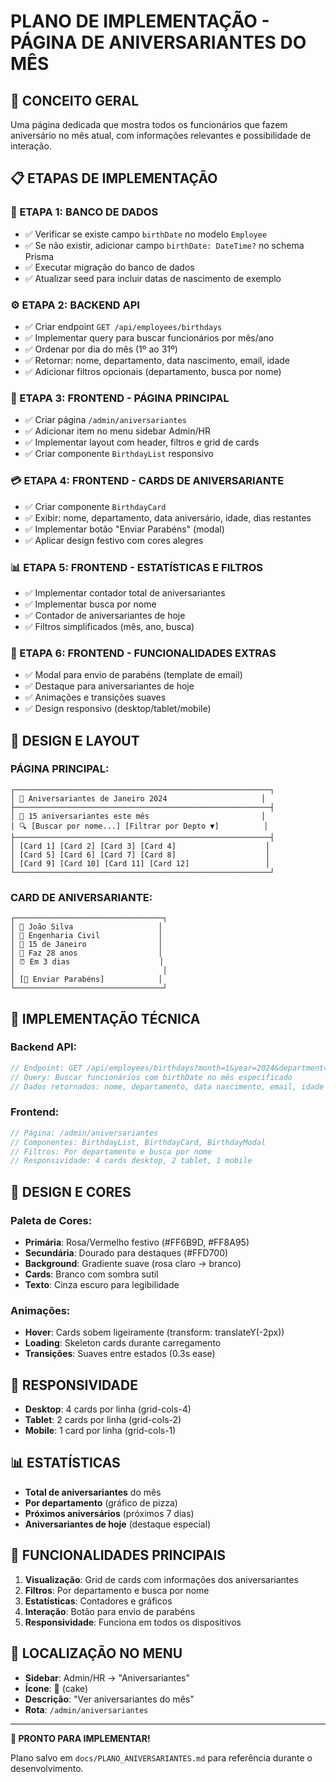 # PLANO DE IMPLEMENTAÇÃO - PÁGINA DE ANIVERSARIANTES DO MÊS

## 🎯 CONCEITO GERAL
Uma página dedicada que mostra todos os funcionários que fazem aniversário no mês atual, com informações relevantes e possibilidade de interação.

## 📋 ETAPAS DE IMPLEMENTAÇÃO

### 🔧 ETAPA 1: BANCO DE DADOS
- ✅ Verificar se existe campo `birthDate` no modelo `Employee`
- ✅ Se não existir, adicionar campo `birthDate: DateTime?` no schema Prisma
- ✅ Executar migração do banco de dados
- ✅ Atualizar seed para incluir datas de nascimento de exemplo

### ⚙️ ETAPA 2: BACKEND API
- ✅ Criar endpoint `GET /api/employees/birthdays`
- ✅ Implementar query para buscar funcionários por mês/ano
- ✅ Ordenar por dia do mês (1º ao 31º)
- ✅ Retornar: nome, departamento, data nascimento, email, idade
- ✅ Adicionar filtros opcionais (departamento, busca por nome)

### 🎨 ETAPA 3: FRONTEND - PÁGINA PRINCIPAL
- ✅ Criar página `/admin/aniversariantes`
- ✅ Adicionar item no menu sidebar Admin/HR
- ✅ Implementar layout com header, filtros e grid de cards
- ✅ Criar componente `BirthdayList` responsivo

### 💳 ETAPA 4: FRONTEND - CARDS DE ANIVERSARIANTE
- ✅ Criar componente `BirthdayCard`
- ✅ Exibir: nome, departamento, data aniversário, idade, dias restantes
- ✅ Implementar botão "Enviar Parabéns" (modal)
- ✅ Aplicar design festivo com cores alegres

### 📊 ETAPA 5: FRONTEND - ESTATÍSTICAS E FILTROS
- ✅ Implementar contador total de aniversariantes
- ✅ Implementar busca por nome
- ✅ Contador de aniversariantes de hoje
- ✅ Filtros simplificados (mês, ano, busca)

### 🎉 ETAPA 6: FRONTEND - FUNCIONALIDADES EXTRAS
- ✅ Modal para envio de parabéns (template de email)
- ✅ Destaque para aniversariantes de hoje
- ✅ Animações e transições suaves
- ✅ Design responsivo (desktop/tablet/mobile)

## 🎨 DESIGN E LAYOUT

### PÁGINA PRINCIPAL:
```
┌─────────────────────────────────────────────────────────┐
│ 🎂 Aniversariantes de Janeiro 2024                     │
├─────────────────────────────────────────────────────────┤
│ 🎉 15 aniversariantes este mês                         │
│ 🔍 [Buscar por nome...] [Filtrar por Depto ▼]          │
├─────────────────────────────────────────────────────────┤
│ [Card 1] [Card 2] [Card 3] [Card 4]                    │
│ [Card 5] [Card 6] [Card 7] [Card 8]                    │
│ [Card 9] [Card 10] [Card 11] [Card 12]                 │
└─────────────────────────────────────────────────────────┘
```

### CARD DE ANIVERSARIANTE:
```
┌─────────────────────────────────┐
│ 👤 João Silva                   │
│ 🏢 Engenharia Civil             │
│ 🎂 15 de Janeiro                │
│ 🎉 Faz 28 anos                  │
│ ⏰ Em 3 dias                    │
│                                 │
│ [🎉 Enviar Parabéns]            │
└─────────────────────────────────┘
```

## 🔧 IMPLEMENTAÇÃO TÉCNICA

### Backend API:
```typescript
// Endpoint: GET /api/employees/birthdays?month=1&year=2024&department=Engenharia
// Query: Buscar funcionários com birthDate no mês especificado
// Dados retornados: nome, departamento, data nascimento, email, idade calculada
```

### Frontend:
```typescript
// Página: /admin/aniversariantes
// Componentes: BirthdayList, BirthdayCard, BirthdayModal
// Filtros: Por departamento e busca por nome
// Responsividade: 4 cards desktop, 2 tablet, 1 mobile
```

## 🎨 DESIGN E CORES

### Paleta de Cores:
- **Primária**: Rosa/Vermelho festivo (#FF6B9D, #FF8A95)
- **Secundária**: Dourado para destaques (#FFD700)
- **Background**: Gradiente suave (rosa claro → branco)
- **Cards**: Branco com sombra sutil
- **Texto**: Cinza escuro para legibilidade

### Animações:
- **Hover**: Cards sobem ligeiramente (transform: translateY(-2px))
- **Loading**: Skeleton cards durante carregamento
- **Transições**: Suaves entre estados (0.3s ease)

## 📱 RESPONSIVIDADE
- **Desktop**: 4 cards por linha (grid-cols-4)
- **Tablet**: 2 cards por linha (grid-cols-2)
- **Mobile**: 1 card por linha (grid-cols-1)

## 📊 ESTATÍSTICAS
- **Total de aniversariantes** do mês
- **Por departamento** (gráfico de pizza)
- **Próximos aniversários** (próximos 7 dias)
- **Aniversariantes de hoje** (destaque especial)

## 🎯 FUNCIONALIDADES PRINCIPAIS
1. **Visualização**: Grid de cards com informações dos aniversariantes
2. **Filtros**: Por departamento e busca por nome
3. **Estatísticas**: Contadores e gráficos
4. **Interação**: Botão para envio de parabéns
5. **Responsividade**: Funciona em todos os dispositivos

## 📍 LOCALIZAÇÃO NO MENU
- **Sidebar**: Admin/HR → "Aniversariantes"
- **Ícone**: 🎂 (cake)
- **Descrição**: "Ver aniversariantes do mês"
- **Rota**: `/admin/aniversariantes`

---

**🚀 PRONTO PARA IMPLEMENTAR!**

Plano salvo em `docs/PLANO_ANIVERSARIANTES.md` para referência durante o desenvolvimento.
